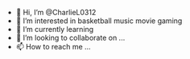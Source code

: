 - 👋 Hi, I’m @CharlieL0312
- 👀 I’m interested in basketball music movie gaming
- 🌱 I’m currently learning 
- 💞️ I’m looking to collaborate on ...
- 📫 How to reach me ...

<!---
CharlieL0312/CharlieL0312 is a ✨ special ✨ repository because its `README.md` (this file) appears on your GitHub profile.
You can click the Preview link to take a look at your changes.
--->
